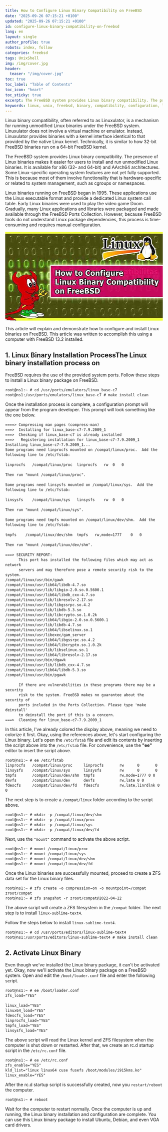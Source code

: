 ```yaml
---
title: How to Configure Linux Binary Compatibility on FreeBSD
date: "2025-09-26 07:15:21 +0100"
updated: "2025-09-26 07:15:21 +0100"
id: configure-linux-binary-compatibility-on-freebsd
lang: en
layout: single
author_profile: true
robots: index, follow
categories: freebsd
tags: UnixShell
img: /img/cover.jpg
header: 
  teaser: "/img/cover.jpg"
toc: true
toc_label: "Table of Contents"
toc_icon: "heart"
toc_sticky: true
excerpt: The FreeBSD system provides Linux binary compatibility. The presence of Linux binaries makes it easier for users to install and run unmodified Linux binaries. It is available for x86 (32- and 64-bit) and AArch64 architectures. Some Linux-specific operating system features are not yet fully supported
keywords: linux, unix, freebsd, binary, compatibility, configuration, linuxulator, virtual, machine, emulator
---
```


Linux binary compatibility, often referred to as Linuxulator, is a mechanism for running unmodified Linux binaries under the FreeBSD system. Linuxulator does not involve a virtual machine or emulator. Instead, Linuxulator provides binaries with a kernel interface identical to that provided by the native Linux kernel. Technically, it is similar to how 32-bit FreeBSD binaries run on a 64-bit FreeBSD kernel.

The FreeBSD system provides Linux binary compatibility. The presence of Linux binaries makes it easier for users to install and run unmodified Linux binaries. It is available for x86 (32- and 64-bit) and AArch64 architectures. Some Linux-specific operating system features are not yet fully supported. This is because most of them involve functionality that is hardware-specific or related to system management, such as cgroups or namespaces.

Linux binaries running on FreeBSD began in 1995. These applications use the Linux executable format and provide a dedicated Linux system call table. Early Linux binaries were used to play the video game Doom. Gradually, many Linux applications and libraries were packaged and made available through the FreeBSD Ports Collection. However, because FreeBSD tools do not understand Linux package dependencies, this process is time-consuming and requires manual configuration.

![How to Configure Linux Binary Compatibility on FreeBSD](https://raw.githubusercontent.com/unixwinbsd/FreeBSD_NodeJS_WebApp/refs/heads/main/How%20to%20Configure%20Linux%20Binary%20Compatibility%20on%20FreeBSD.jpg)


This article will explain and demonstrate how to configure and install Linux binaries on FreeBSD. This article was written to accomplish this using a computer with FreeBSD 13.2 installed.


## 1. Linux Binary Installation ProcessThe Linux binary installation process on 
FreeBSD requires the use of the provided system ports. Follow these steps to install a Linux binary package on FreeBSD.

```
root@ns1:~ # cd /usr/ports/emulators/linux_base-c7
root@ns1:/usr/ports/emulators/linux_base-c7 # make install clean
```


Once the installation process is complete, a configuration prompt will appear from the program developer. This prompt will look something like the one below.

```
====> Compressing man pages (compress-man)
===>  Installing for linux_base-c7-7.9.2009_1
===>  Checking if linux_base-c7 is already installed
===>   Registering installation for linux_base-c7-7.9.2009_1
Installing linux_base-c7-7.9.2009_1...
Some programs need linprocfs mounted on /compat/linux/proc.  Add the
following line to /etc/fstab:

linprocfs   /compat/linux/proc	linprocfs	rw	0	0

Then run "mount /compat/linux/proc".

Some programs need linsysfs mounted on /compat/linux/sys.  Add the
following line to /etc/fstab:

linsysfs    /compat/linux/sys	linsysfs	rw	0	0

Then run "mount /compat/linux/sys".

Some programs need tmpfs mounted on /compat/linux/dev/shm.  Add the
following line to /etc/fstab:

tmpfs    /compat/linux/dev/shm	tmpfs	rw,mode=1777	0	0

Then run "mount /compat/linux/dev/shm".

===> SECURITY REPORT: 
      This port has installed the following files which may act as network
      servers and may therefore pose a remote security risk to the system.
/compat/linux/usr/bin/gawk
/compat/linux/usr/lib64/libdb-4.7.so
/compat/linux/usr/lib/libgio-2.0.so.0.5600.1
/compat/linux/usr/lib64/libdb_cxx-4.7.so
/compat/linux/usr/lib/libresolv-2.17.so
/compat/linux/usr/lib/libgssrpc.so.4.2
/compat/linux/usr/lib/libdb-5.3.so
/compat/linux/usr/lib/libcrypto.so.1.0.2k
/compat/linux/usr/lib64/libgio-2.0.so.0.5600.1
/compat/linux/usr/lib/libdb-4.7.so
/compat/linux/usr/lib64/libselinux.so.1
/compat/linux/usr/libexec/gam_server
/compat/linux/usr/lib64/libgssrpc.so.4.2
/compat/linux/usr/lib64/libcrypto.so.1.0.2k
/compat/linux/usr/lib/libselinux.so.1
/compat/linux/usr/lib64/libresolv-2.17.so
/compat/linux/usr/bin/dgawk
/compat/linux/usr/lib/libdb_cxx-4.7.so
/compat/linux/usr/lib64/libdb-5.3.so
/compat/linux/usr/bin/pgawk

      If there are vulnerabilities in these programs there may be a security
      risk to the system. FreeBSD makes no guarantee about the security of
      ports included in the Ports Collection. Please type 'make deinstall'
      to deinstall the port if this is a concern.
===>  Cleaning for linux_base-c7-7.9.2009_1

```

In this article, I've already colored the display above, meaning we need to colorize it first. Okay, using the references above, let's start configuring the Linux binary. Let's open the `/etc/fstab` file and edit its contents by inserting the script above into the `/etc/fstab` file. For convenience, use the **"ee"** editor to insert the script above.

```
root@ns1:~ # ee /etc/fstab
linprocfs   /compat/linux/proc     linprocfs       rw      0       0
linsysfs    /compat/linux/sys      linsysfs        rw      0       0
tmpfs       /compat/linux/dev/shm  tmpfs           rw,mode=1777 0 0
devfs       /compat/linux/dev      devfs           rw,late 0 0
fdescfs     /compat/linux/dev/fd   fdescfs         rw,late,linrdlnk 0 0
```

The next step is to create a `/compat/linux` folder according to the script above.

```
root@ns1:~ # mkdir -p /compat/linux/dev/shm
root@ns1:~ # mkdir -p /compat/linux/proc
root@ns1:~ # mkdir -p /compat/linux/sys
root@ns1:~ # mkdir -p /compat/linux/dev/fd
```

Next, use the `"mount"` command to activate the above script.

```
root@ns1:~ # mount /compat/linux/proc
root@ns1:~ # mount /compat/linux/sys
root@ns1:~ # mount /compat/linux/dev/shm
root@ns1:~ # mount /compat/linux/dev/fd
```

Once the Linux binaries are successfully mounted, proceed to create a ZFS data set for the Linux binary files.

```
root@ns1:~ # zfs create -o compression=on -o mountpoint=/compat zroot/compat
root@ns1:~ # zfs snapshot -r zroot/compat@2022-04-22

```

The above script will create a ZFS filesystem in the `/compat` folder. The next step is to install `linux-sublime-text4`.

Follow the steps below to install `linux-sublime-text4`.

```
root@ns1:~ # cd /usr/ports/editors/linux-sublime-text4
root@ns1:/usr/ports/editors/linux-sublime-text4 # make install clean
```

## 2. Activate Linux Binary

Even though we've installed the Linux binary package, it can't be activated yet. Okay, now we'll activate the Linux binary package on a FreeBSD system. Open and edit the `/boot/loader.conf` file and enter the following script.

```
root@ns1:~ # ee /boot/loader.conf
zfs_load="YES"

linux_load="YES"
linux64_load="YES"
fdescfs_load="YES"
linprocfs_load="YES"
tmpfs_load="YES"
linsysfs_load="YES"
```

The above script will read the Linux kernel and ZFS filesystem when the computer is shut down or restarted. After that, we create an rc.d startup script in the `/etc/rc.conf` file.

```
root@ns1:~ # ee /etc/rc.conf
zfs_enable="YES"
kld_list="linux linux64 cuse fusefs /boot/modules/i915kms.ko"
linux_enable="YES"
```

After the rc.d startup script is successfully created, now you `restart/reboot` the computer.


```
root@ns1:~ # reboot
```

Wait for the computer to restart normally. Once the computer is up and running, the Linux binary installation and configuration are complete. You can use this Linux binary package to install Ubuntu, Debian, and even VGA card drivers.